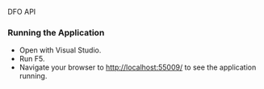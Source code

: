 DFO API

### Running the Application 

- Open with Visual Studio.
- Run F5.
- Navigate your browser to [http://localhost:55009/](http://localhost:55009/) to see the application running.